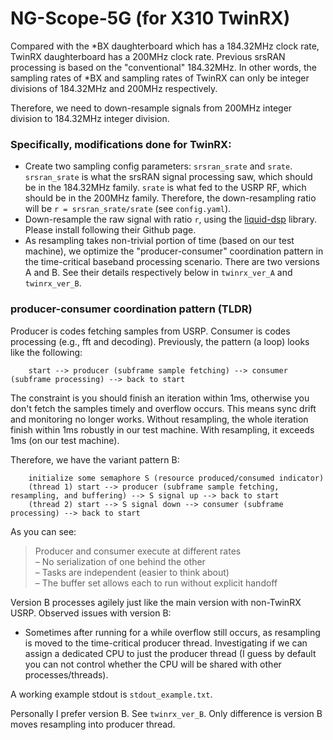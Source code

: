 NG-Scope-5G (for X310 TwinRX)
===========

Compared with the \*BX daughterboard which has a 184.32MHz clock rate, TwinRX daughterboard has a 200MHz clock rate. Previous srsRAN processing
is based on the "conventional" 184.32MHz. In other words, the sampling rates of \*BX and sampling rates of TwinRX can only be integer divisions
of 184.32MHz and 200MHz respectively. 

Therefore, we need to down-resample signals from 200MHz integer division to 184.32MHz integer division.


### Specifically, modifications done for TwinRX:

* Create two sampling config parameters: `srsran_srate` and `srate`. `srsran_srate` is what the srsRAN signal processing saw, which should be in the 184.32MHz family. `srate` is what fed to the USRP RF, which should be in the 200MHz family. Therefore, the down-resampling ratio will be `r = srsran_srate/srate` (see `config.yaml`).
* Down-resample the raw signal with ratio `r`, using the [liquid-dsp](https://liquidsdr.org/) library. Please install following their Github page.
* As resampling takes non-trivial portion of time (based on our test machine), we optimize the "producer-consumer" coordination pattern in the time-critical baseband processing scenario. There are two versions A and B. See their details respectively below in `twinrx_ver_A` and `twinrx_ver_B`.


### producer-consumer coordination pattern (TLDR)

Producer is codes fetching samples from USRP. Consumer is codes processing (e.g., fft and decoding). Previously, the pattern (a loop) looks like the following:

```
    start --> producer (subframe sample fetching) --> consumer (subframe processing) --> back to start
```

The constraint is you should finish an iteration within 1ms, otherwise you don't fetch the samples timely and overflow occurs. This means sync drift and monitoring no longer works. Without resampling, the whole iteration finish within 1ms robustly in our test machine. With resampling, it exceeds 1ms (on our test machine).

Therefore, we have the variant pattern B:

```
    initialize some semaphore S (resource produced/consumed indicator)
    (thread 1) start --> producer (subframe sample fetching, resampling, and buffering) --> S signal up --> back to start
    (thread 2) start --> S signal down --> consumer (subframe processing) --> back to start
```
As you can see:
> Producer and consumer execute at different rates <br/>
> – No serialization of one behind the other <br/>
> – Tasks are independent (easier to think about) <br/>
> – The buffer set allows each to run without explicit handoff

Version B processes agilely just like the main version with non-TwinRX USRP. Observed issues with version B:
* Sometimes after running for a while overflow still occurs, as resampling is moved to the time-critical producer thread. Investigating if we can assign a dedicated CPU to just the producer thread (I guess by default you can not control whether the CPU will be shared with other processes/threads).

A working example stdout is `stdout_example.txt`. 

Personally I prefer version B. See `twinrx_ver_B`. Only difference is version B moves resampling into producer thread.